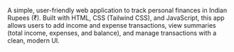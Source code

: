 A simple, user-friendly web application to track personal finances in Indian Rupees (₹). Built with HTML, CSS (Tailwind CSS), and JavaScript, this app allows users to add income and expense transactions, view summaries (total income, expenses, and balance), and manage transactions with a clean, modern UI.
